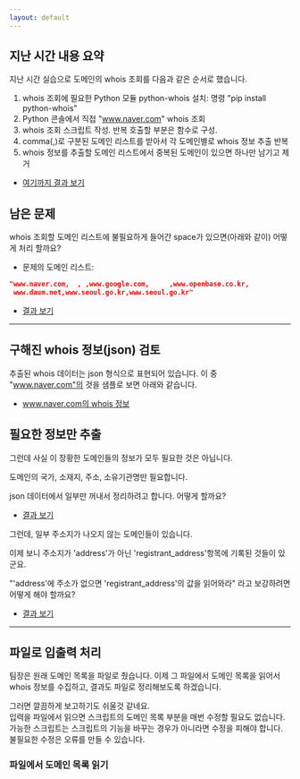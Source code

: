 ```yaml
---
layout: default
---
```


## 지난 시간 내용 요약

지난 시간 실습으로 도메인의 whois 조회를 다음과 같은 순서로 했습니다.

1. whois 조회에 필요한 Python 모듈 python-whois 설치: 명령 "pip install python-whois"
2. Python 콘솔에서 직접 "www.naver.com" whois 조회
3. whois 조회 스크립트 작성. 반복 호출할 부분은 함수로 구성.
4. comma(,)로 구분된 도메인 리스트를 받아서 각 도메인별로 whois 정보 추출 반복
5. whois 정보를 추출할 도메인 리스트에서 중복된 도메인이 있으면 하나만 남기고 제거
  * [여기까지 결과 보기](./exercise01.md)


## 남은 문제
whois 조회할 도메인 리스트에 불필요하게 들어간 space가 있으면(아래와 같이) 어떻게 처리 할까요?
  * 문제의 도메인 리스트: 
```json
"www.naver.com,  , ,www.google.com,     ,www.openbase.co.kr,
 www.daum.net,www.seoul.go.kr,www.seoul.go.kr"
```
  * [결과 보기](./exercise02.md)

---------------------------

## 구해진 whois 정보(json) 검토
추출된 whois 데이터는 json 형식으로 표현되어 있습니다. 이 중 "www.naver.com"의 것을 샘플로 보면 아래와 같습니다.
  * [www.naver.com의 whois 정보](./naver_whois.json.md)

## 필요한 정보만 추출
그런데 사실 이 장황한 도메인들의 정보가 모두 필요한 것은 아닙니다. 

도메인의 국가, 소재지, 주소, 소유기관명만 필요합니다.

json 데이터에서 일부만 꺼내서 정리하려고 합니다. 어떻게 할까요?

* [결과 보기](./exercise03.md)

그런데, 일부 주소지가 나오지 않는 도메인들이 있습니다. 

이제 보니 주소지가 'address'가 아닌 'registrant_address'항목에 기록된 것들이 있군요. 

"'address'에 주소가 없으면 'registrant_address'의 값을 읽어와라" 라고 보강하려면 어떻게 해야 할까요? 
* [결과 보기](./exercise04.md)

---------------------------

## 파일로 입출력 처리

팀장은 원래 도메인 목록을 파일로 줬습니다. 이제 그 파일에서 도메인 목록을 읽어서 whois 정보를 수집하고, 결과도 파일로 정리해보도록 하겠습니다. 

그러면 깔끔하게 보고하기도 쉬울것 같네요.  
입력을 파일에서 읽으면 스크립트의 도메인 목록 부분을 매번 수정할 필요도 없습니다.  
가능한 스크립트는 스크립트의 기능을 바꾸는 경우가 아니라면 수정을 피해야 합니다. 불필요한 수정은 오류를 만들 수 있습니다.

### 파일에서 도메인 목록 읽기


